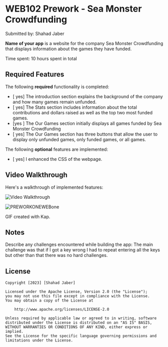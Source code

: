 # WEB102 Prework - Sea Monster Crowdfunding

Submitted by: Shahad Jaber

**Name of your app** is a website for the company Sea Monster Crowdfunding that displays information about the games they have funded.

Time spent: 10 hours spent in total

## Required Features

The following **required** functionality is completed:

* [ yes] The introduction section explains the background of the company and how many games remain unfunded.
* [ yes] The Stats section includes information about the total contributions and dollars raised as well as the top two most funded games.
* [yes ] The Our Games section initially displays all games funded by Sea Monster Crowdfunding
* [ yes] The Our Games section has three buttons that allow the user to display only unfunded games, only funded games, or all games.

The following **optional** features are implemented:

* [ yes] I enhanced the CSS of the webpage.


## Video Walkthrough

Here's a walkthrough of implemented features:

<img src='/Users/shahed/Movies/Kaptures/PREWORKCODEPATH1.gif' title='Video Walkthrough' width='' alt='Video Walkthrough' />


![PREWORKONEWEBone](https://github.com/Shahedj/CodePathWeb102PreWork/assets/98992587/2462ef9c-9c74-4658-8589-05edf43e8c12)



<!--<img src='http://i.imgur.com/link/to/your/gif/file.gif' title='Video Walkthrough' width='' alt='Video Walkthrough' />--> 

<!-- Replace this with whatever GIF tool you used! -->
GIF created with Kap.
<!-- Recommended tools:
[Kap](https://getkap.co/) for macOS
[ScreenToGif](https://www.screentogif.com/) for Windows
[peek](https://github.com/phw/peek) for Linux. -->

## Notes

Describe any challenges encountered while building the app: The main challenge was that if I got a key wrong I had to repeat entering all the keys but other than that there was no hard challenges.

## License

    Copyright [2023] [Shahad Jaber]

    Licensed under the Apache License, Version 2.0 (the "License");
    you may not use this file except in compliance with the License.
    You may obtain a copy of the License at

        http://www.apache.org/licenses/LICENSE-2.0

    Unless required by applicable law or agreed to in writing, software
    distributed under the License is distributed on an "AS IS" BASIS,
    WITHOUT WARRANTIES OR CONDITIONS OF ANY KIND, either express or implied.
    See the License for the specific language governing permissions and
    limitations under the License.
